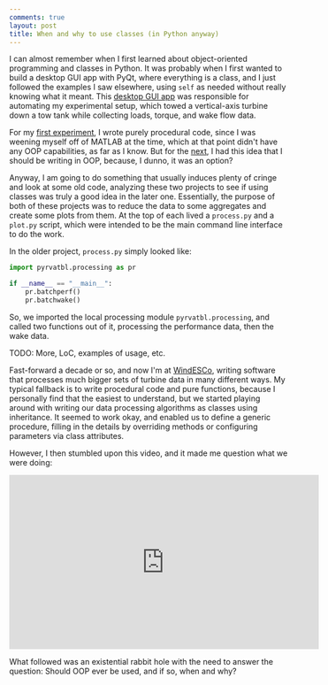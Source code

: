 ```yaml
---
comments: true
layout: post
title: When and why to use classes (in Python anyway)
---
```


I can almost remember when I first learned about object-oriented programming
and classes in Python.
It was probably when I first wanted to build a desktop GUI app with PyQt,
where everything is a class, and I just followed the examples I saw
elsewhere, using `self` as needed without really knowing what it meant.
This [desktop GUI app](https://github.com/petebachant/TurbineDAQ)
was responsible for automating my experimental setup,
which towed a vertical-axis turbine down a tow tank while collecting
loads, torque, and wake flow data.

For my
[first experiment](https://github.com/UNH-CORE/RVAT-baseline),
I wrote purely procedural code, since I was weening
myself off of MATLAB at the time, which at that point didn't have any
OOP capabilities, as far as I know.
But for the [next](https://github.com/UNH-CORE/RVAT-Re-dep),
I had this idea that I should be writing in OOP,
because, I dunno, it was an option?

Anyway, I am going to do something that usually induces plenty of cringe
and look at some old code, analyzing these two projects to see if
using classes was truly a good idea in the later one.
Essentially, the purpose of both of these projects was to reduce the data
to some aggregates and create some plots from them.
At the top of each lived a `process.py` and a `plot.py` script, which were
intended to be the main command line interface to do the work.

In the older project, `process.py` simply looked like:

```python
import pyrvatbl.processing as pr

if __name__ == "__main__":
    pr.batchperf()
    pr.batchwake()
```

So, we imported the local processing module `pyrvatbl.processing`, and called
two functions out of it, processing the performance data, then the wake data.


TODO: More, LoC, examples of usage, etc.


Fast-forward a decade or so, and now I'm at [WindESCo](https://windesco.com),
writing software that
processes much bigger sets of turbine data in many different ways.
My typical fallback is to write procedural code and pure functions, because
I personally find that the easiest to understand,
but we started playing around with writing our data processing algorithms as
classes using inheritance.
It seemed to work okay, and enabled us to define a generic procedure,
filling in the details by overriding methods or configuring parameters via
class attributes.

However, I then stumbled upon this video, and it made me question what we
were doing:

<iframe width="560" height="315" src="https://www.youtube.com/embed/QM1iUe6IofM" title="YouTube video player" frameborder="0" allow="accelerometer; autoplay; clipboard-write; encrypted-media; gyroscope; picture-in-picture; web-share" allowfullscreen></iframe>

What followed was an existential rabbit hole with the need to answer the
question: Should OOP ever be used, and if so, when and why?
